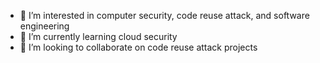 <!---- - 👋 Hi, I’m @dbayoxy --->
- 👀 I’m interested in computer security, code reuse attack, and software engineering
- 🌱 I’m currently learning cloud security
- 💞️ I’m looking to collaborate on code reuse attack projects
<!---- 📫 How to reach me: bolarov@protonmail.com --->

<!---
dbayoxy/dbayoxy is a ✨ special ✨ repository because its `README.md` (this file) appears on your GitHub profile.
You can click the Preview link to take a look at your changes.
--->
